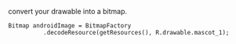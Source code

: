 convert your drawable into a bitmap.
```
Bitmap androidImage = BitmapFactory
          .decodeResource(getResources(), R.drawable.mascot_1);
```
